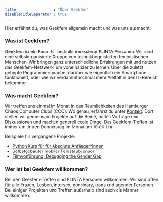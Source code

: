 ```yaml
---
title                 : "Über Geekfem"
disableTitleSeparator : true
---
```

Hier erfährst du, was Geekfem allgemein macht und was uns ausmacht. 

### Was ist Geekfem?

Geekfem ist ein Raum für technikinteressierte FLINTA Personen. Wir sind eine selbstorganisierte Gruppe von technikbegeisterten feministischen Menschen. Wir bringen ganz unterschiedliche Erfahrungen mit und nutzen das Geekfem-Netzwerk, um voneinander zu lernen. Über die zuletzt gehypte Programmiersprache, darüber wie eigentlich ein Smartphone funktioniert, oder wie wir verdammtnochmal mehr Vielfalt in den IT-Bereich bekommen. 


### Was macht Geekfem?

Wir treffen uns einmal im Monat in den Räumlichkeiten des Hamburger Chaos Computer Clubs (CCC). Wo genau, erfährst du unter [Kontakt](/). Dort stellen wir gemeinsam Projekte auf die Beine, halten Vorträge und Diskussionen und machen generell coole Dinge. Das Geekfem-Treffen ist immer am dritten Donnerstag im Monat um 19:00 Uhr. 

Beispiele für vergangene Projekte: 
- [Python Kurs für für Absolute Anfänger\*innen](https://ithea.de/pykurs-d/)
- [Selbstgebauter mobiler Feinstaubsensor](/2019-03-25-projekt-18-mobiler-feinstaubsensor-selbst-bauen)
- [Filmvorführung: Debugging the Gender Gap](/2017-09-23-debugging-the-gender-gap)


### Wer ist bei Geekfem willkommen? 

Bei den Geekfem-Treffen sind FLINTA Personen willkommen: Wir sind offen für alle Frauen, Lesben, intersex, nonbinary, trans und agender Personen. Bei einigen Projekten und Treffen außerhalb sind auch cis Männer willkommen.
